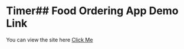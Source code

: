 # Timer## Food Ordering App Demo Link

You can view the site here
[Click Me](https://hdogukanozkan.github.io/RegisterPage/)
